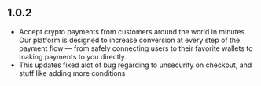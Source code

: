 ## 1.0.2

- Accept crypto payments from customers around the world in minutes. Our platform is designed to increase conversion at every step of the payment flow — from safely connecting users to their favorite wallets to making payments to you directly.
- This updates fixed alot of bug regarding to unsecurity on checkout, and stuff like adding more conditions
